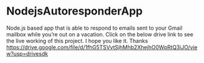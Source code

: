 # NodejsAutoresponderApp
Node.js based app that is able to respond to emails sent to your Gmail mailbox while you’re out on a vacation.
Click on the below drive link to see the live working of this project. I hope you like it. Thanks 
https://drive.google.com/file/d/1fhG5TSVvtSjhMhb2XhejhO0WpRtQ3iJO/view?usp=drivesdk
